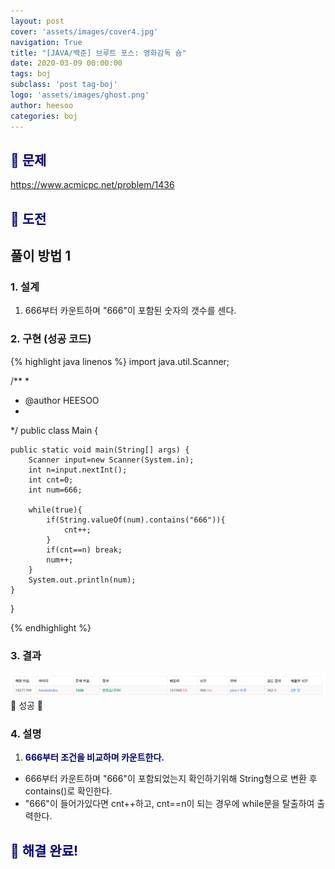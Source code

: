 ```yaml
---
layout: post
cover: 'assets/images/cover4.jpg'
navigation: True
title: "[JAVA/백준] 브루트 포스: 영화감독 숌"
date: 2020-03-09 00:00:00
tags: boj
subclass: 'post tag-boj'
logo: 'assets/images/ghost.png'
author: heesoo
categories: boj
---
```

## <span style="color:navy">👀 문제</span>
<https://www.acmicpc.net/problem/1436>

## <span style="color:navy">👊 도전</span>

## 풀이 방법 1

### 1. 설계
1. 666부터 카운트하며 "666"이 포함된 숫자의 갯수를 센다.

### 2. 구현 (성공 코드)
{% highlight java linenos %}
import java.util.Scanner;

/**
 * 
 * @author HEESOO
 *
 */
public class Main {
	
	public static void main(String[] args) {
		Scanner input=new Scanner(System.in);
		int n=input.nextInt();
		int cnt=0;
		int num=666;
		
		while(true){
			if(String.valueOf(num).contains("666")){
				cnt++;
			}
			if(cnt==n) break;
			num++;
		}
		System.out.println(num);
	}
}

 {% endhighlight %}

 ### 3. 결과
![실행결과](./assets/images/200309_1.PNG)
🤟 성공 🤟

### 4. 설명
1. **<span style="color:navy">666부터 조건을 비교하며 카운트한다.</span>**
- 666부터 카운트하며 "666"이 포함되었는지 확인하기위해 String형으로 변환 후 contains()로 확인한다.
- "666"이 들어가있다면 cnt++하고, cnt==n이 되는 경우에 while문을 탈출하여 출력한다.

## <span style="color:navy">👏 해결 완료!</span>
